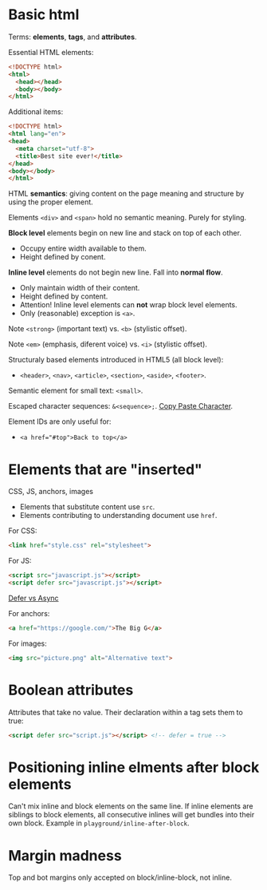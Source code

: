 # Basic html
Terms: **elements**, **tags**, and **attributes**.

Essential HTML elements:

```html
<!DOCTYPE html>
<html>
  <head></head>
  <body></body>
</html>
```

Additional items:

```html
<!DOCTYPE html>
<html lang="en">
<head>
  <meta charset="utf-8">
  <title>Best site ever!</title>
</head>
<body></body>
</html>
```

HTML **semantics**: giving content on the page meaning and structure by using the proper element.

Elements `<div>` and `<span>` hold no semantic meaning. Purely for styling.

**Block level** elements begin on new line and stack on top of each other.
* Occupy entire width available to them.
* Height defined by conent.

**Inline level** elements do not begin new line. Fall into **normal flow**.
* Only maintain width of their content.
* Height defined by content.
* Attention! Inline level elements can **not** wrap block level elements.
* Only (reasonable) exception is `<a>`.

Note `<strong>` (important text) vs. `<b>` (stylistic offset).

Note `<em>` (emphasis, diferent voice) vs. `<i>` (stylistic offset).

Structuraly based elements introduced in HTML5 (all block level):
* `<header>`, `<nav>`, `<article>`, `<section>`, `<aside>`, `<footer>`.

Semantic element for small text: `<small>`.

Escaped character sequences: `&<sequence>;`. [Copy Paste Character](http://www.copypastecharacter.com/).

Element IDs are only useful for:
* `<a href="#top">Back to top</a>`


# Elements that are "inserted"
CSS, JS, anchors, images
* Elements that substitute content use `src`.
* Elements contributing to understanding document use `href`.

For CSS:
```html
<link href="style.css" rel="stylesheet">
```

For JS:
```html
<script src="javascript.js"></script>
<script defer src="javascript.js"></script>
```
[Defer vs Async](http://www.growingwiththeweb.com/2014/02/async-vs-defer-attributes.html)

For anchors:
```html
<a href="https://google.com/">The Big G</a>
```

For images:
```html
<img src="picture.png" alt="Alternative text">
```

# Boolean attributes

Attributes that take no value. Their declaration within a tag sets them to true:

```html
<script defer src="script.js"></script> <!-- defer = true -->
```

# Positioning inline elments after block elements

Can't mix inline and block elements on the same line. If inline elements are siblings to block elements, all consecutive inlines will get bundles into their own block. Example in `playground/inline-after-block`.

# Margin madness

Top and bot margins only accepted on block/inline-block, not inline.
